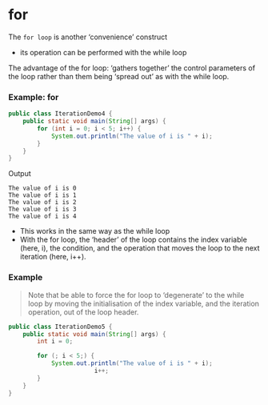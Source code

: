 # for
The `for loop` is another ‘convenience’ construct
- its operation can be performed with the while loop

The advantage of the for loop: ‘gathers together’ the control parameters of the loop rather than them being ‘spread out’ as with the while loop.

### Example: for
```java
public class IterationDemo4 {
	public static void main(String[] args) {
		for (int i = 0; i < 5; i++) {
			System.out.println("The value of i is " + i);
		}
	}
}
```
Output
```
The value of i is 0
The value of i is 1
The value of i is 2
The value of i is 3
The value of i is 4
```
- This works in the same way as the while loop
- With the for loop, the ‘header’ of the loop contains the index variable (here, i), the condition, and the operation that moves the loop to the next iteration (here, i++).

### Example
> Note that be able to force the for loop to ‘degenerate’ to the while loop by moving the initialisation of the index variable, and the iteration operation, out of the loop header.
```java
public class IterationDemo5 {
	public static void main(String[] args) {
		int i = 0;

		for (; i < 5;) {
			System.out.println("The value of i is " + i);
                        i++;
		}
	}
}
```
